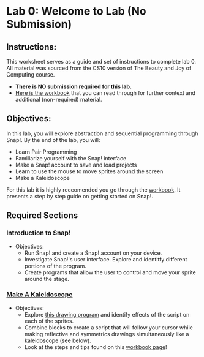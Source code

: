 # Lab 0: Welcome to Lab (No Submission)

## Instructions:
This worksheet serves as a guide and set of instructions to complete lab 0. All material was sourced from the CS10 version of The Beauty and Joy of Computing course.

- **There is NO submission required for this lab.**
- [Here is the workbook](https://cs10.org/bjc-r/llab/html/topic.html?1&2&3&topic=berkeley_bjc%2Fintro_pair%2F1-introduction.topic&course&novideo&noreading&noassignment) that you can read through for further context and additional (non-required) material.

## Objectives:
In this lab, you will explore abstraction and sequential programming through Snap!. By the end of the lab, you will:
- Learn Pair Programming
- Familiarize yourself with the Snap! interface
- Make a Snap! account to save and load projects
- Learn to use the mouse to move sprites around the screen
- Make a Kaleidoscope

For this lab it is highly reccomended you go through the [workbook](https://cs10.org/bjc-r/llab/html/topic.html?1&2&3&topic=berkeley_bjc%2Fintro_pair%2F1-introduction.topic&course&novideo&noreading&noassignment). It presents a step by step guide on getting started on Snap!.

## Required Sections

### Introduction to Snap!
- Objectives:
    - Run Snap! and create a Snap! account on your device.
    - Investigate Snap!'s user interface. Explore and identitfy different portions of the program.
    - Create programs that allow the user to control and move your sprite around the stage.
### [Make A Kaleidoscope](https://cs10.org/bjc-r/cur/programming/intro/drawing/kaleidoscope-small.html?1&2&3&topic=berkeley_bjc%2Fintro_pair%2F1-introduction.topic&course&novideo&noreading&noassignment)
- Objectives:
    - Explore [this drawing program](https://snap.berkeley.edu/snap/snap.html#open:https://cs10.org/bjc-r/prog/drawing/kaleidoscope_framework.xml) and identify effects of the script on each of the sprites.
    - Combine blocks to create a script that will follow your cursor while making reflective and symmetrics drawings simultaneously like a kaleidoscope (see below).
    - Look at the steps and tips found on this [workbook page](https://cs10.org/bjc-r/cur/programming/intro/drawing/kaleidoscope-small.html?1&1&1&2&2&2&3&3&3&topic=berkeley_bjc%2Fintro_pair%2F1-introduction.topic&course&novideo&noreading&noassignment)!
